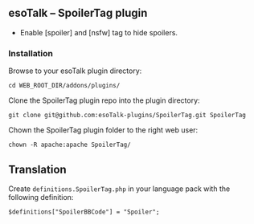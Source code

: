 ## esoTalk – SpoilerTag plugin

- Enable [spoiler] and [nsfw] tag to hide spoilers.

### Installation

Browse to your esoTalk plugin directory:
```
cd WEB_ROOT_DIR/addons/plugins/
```

Clone the SpoilerTag plugin repo into the plugin directory:
```
git clone git@github.com:esoTalk-plugins/SpoilerTag.git SpoilerTag
```

Chown the SpoilerTag plugin folder to the right web user:
```
chown -R apache:apache SpoilerTag/
```

## Translation

Create `definitions.SpoilerTag.php` in your language pack with the following definition:

	$definitions["SpoilerBBCode"] = "Spoiler";
